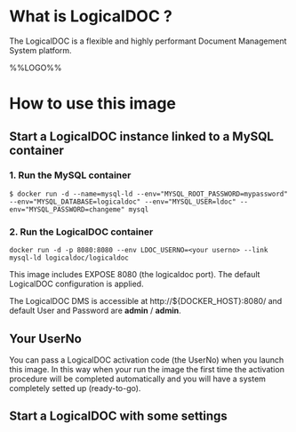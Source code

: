 # What is LogicalDOC ?

The LogicalDOC is a flexible and highly performant Document Management System platform.

%%LOGO%%

# How to use this image

## Start a LogicalDOC instance linked to a MySQL container

### 1. Run the MySQL container

```console
$ docker run -d --name=mysql-ld --env="MYSQL_ROOT_PASSWORD=mypassword" --env="MYSQL_DATABASE=logicaldoc" --env="MYSQL_USER=ldoc" --env="MYSQL_PASSWORD=changeme" mysql
```

### 2. Run the LogicalDOC container

```console
docker run -d -p 8080:8080 --env LDOC_USERNO=<your userno> --link mysql-ld logicaldoc/logicaldoc
```

This image includes EXPOSE 8080 (the logicaldoc port). The default LogicalDOC configuration is applied.

The LogicalDOC DMS is accessible at http://${DOCKER_HOST}:8080/ and default User and Password are **admin** / **admin**.

## Your UserNo

You can pass a LogicalDOC activation code (the UserNo) when you launch this image.
In this way when your run the image the first time the activation procedure will be completed automatically and you will have a system completely setted up (ready-to-go).

## Start a LogicalDOC with some settings
